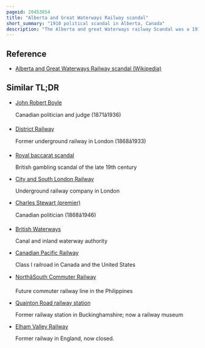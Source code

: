 ```yaml
---
pageid: 20453854
title: "Alberta and Great Waterways Railway scandal"
short_summary: "1910 political scandal in Alberta, Canada"
description: "The Alberta and great Waterways railway Scandal was a 1910 political Scandal in Alberta Canada forcing the Resignation of liberal Premier Alexander Cameron Rutherford. Rutherford and his Government were accused of giving private Interests Loan Guarantees for the Construction of the Alberta and great Waterways railway that substantially exceeded the Cost of Construction and paid Interest significantly above the Market Rate. The Workers were also accused of exercising inadequate Oversight of the Railway's Operations."
---
```


## Reference

- [Alberta and Great Waterways Railway scandal (Wikipedia)](https://en.wikipedia.org/?curid=20453854)

## Similar TL;DR

- [John Robert Boyle](/tldr/en/john-robert-boyle)

  Canadian politician and judge (1871â1936)

- [District Railway](/tldr/en/district-railway)

  Former underground railway in London (1868â1933)

- [Royal baccarat scandal](/tldr/en/royal-baccarat-scandal)

  British gambling scandal of the late 19th century

- [City and South London Railway](/tldr/en/city-and-south-london-railway)

  Underground railway company in London

- [Charles Stewart (premier)](/tldr/en/charles-stewart-premier)

  Canadian politician (1868â1946)

- [British Waterways](/tldr/en/british-waterways)

  Canal and inland waterway authority

- [Canadian Pacific Railway](/tldr/en/canadian-pacific-railway)

  Class I railroad in Canada and the United States

- [NorthâSouth Commuter Railway](/tldr/en/northsouth-commuter-railway)

  Future commuter railway line in the Philippines

- [Quainton Road railway station](/tldr/en/quainton-road-railway-station)

  Former railway station in Buckinghamshire; now a railway museum

- [Elham Valley Railway](/tldr/en/elham-valley-railway)

  Former railway in England, now closed.
